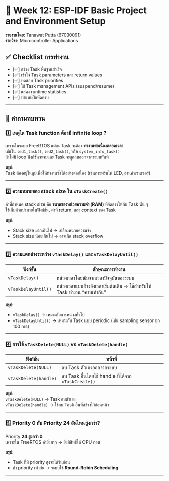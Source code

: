 # 🧠 Week 12: ESP-IDF Basic Project and Environment Setup  
**รายงานโดย:** Tanawat Putta (67030091)  
**รายวิชา:** Microcontroller Applications  

## ✅ Checklist การทำงาน

- [✅] สร้าง Task พื้นฐานสำเร็จ  
- [✅] เข้าใจ Task parameters และ return values  
- [✅] ทดสอบ Task priorities  
- [✅] ใช้ Task management APIs (suspend/resume)  
- [✅] แสดง runtime statistics  
- [✅] ทำแบบฝึกหัดครบ  

---

## 🧩 คำถามทบทวน

### 1️⃣ เหตุใด Task function ต้องมี **infinite loop** ?
เพราะในระบบ FreeRTOS แต่ละ Task จะต้อง **ทำงานต่อเนื่องตลอดเวลา**  
เช่นใน `led1_task()`, `led2_task()`, หรือ `system_info_task()`  
ถ้าไม่มี loop ฟังก์ชันจะจบและ Task จะถูกลบออกจากระบบทันที  

**สรุป:**  
Task ต้องอยู่ในลูปเพื่อให้ทำงานซ้ำได้อย่างต่อเนื่อง (เช่นกระพริบไฟ LED, อ่านค่าเซนเซอร์)

---

### 2️⃣ ความหมายของ **stack size** ใน `xTaskCreate()`
ค่าที่กำหนด stack size คือ **ขนาดของหน่วยความจำ (RAM)** ที่จัดสรรให้กับ Task นั้น ๆ  
ใช้เก็บตัวแปรภายในฟังก์ชัน, ค่าที่ return, และ context ของ Task  

**สรุป:**  
- Stack size มากเกินไป → เปลืองหน่วยความจำ  
- Stack size น้อยเกินไป → อาจเกิด stack overflow  

---

### 3️⃣ ความแตกต่างระหว่าง `vTaskDelay()` และ `vTaskDelayUntil()`
| ฟังก์ชัน | ลักษณะการทำงาน |
|-----------|----------------|
| `vTaskDelay()` | หน่วงเวลาโดยนับจากเวลาปัจจุบันของระบบ |
| `vTaskDelayUntil()` | หน่วงเวลาแบบอ้างอิงเวลาเริ่มต้นเดิม → ใช้สำหรับให้ Task ทำงาน “คาบเท่ากัน” |

**สรุป:**  
- `vTaskDelay()` → เหมาะกับการหน่วงทั่วไป  
- `vTaskDelayUntil()` → เหมาะกับ Task แบบ periodic (เช่น sampling sensor ทุก 100 ms)

---

### 4️⃣ การใช้ `vTaskDelete(NULL)` vs `vTaskDelete(handle)`
| ฟังก์ชัน | หน้าที่ |
|-----------|----------|
| `vTaskDelete(NULL)` | ลบ Task ตัวเองออกจากระบบ |
| `vTaskDelete(handle)` | ลบ Task อื่นโดยใช้ handle ที่ได้จาก `xTaskCreate()` |

**สรุป:**  
`vTaskDelete(NULL)` → Task ลบตัวเอง  
`vTaskDelete(handle)` → ใช้ลบ Task อื่นที่สร้างไว้ก่อนหน้า

---

### 5️⃣ Priority 0 กับ Priority 24 อันไหนสูงกว่า?
Priority **24 สูงกว่า 0**  
เพราะใน FreeRTOS ค่ายิ่งมาก → ยิ่งมีสิทธิ์ได้ CPU ก่อน  

**สรุป:**  
- Task ที่มี priority สูงจะได้รันก่อน  
- ถ้า priority เท่ากัน → ระบบใช้ **Round-Robin Scheduling**

---